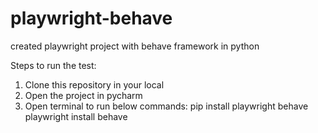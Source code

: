 # playwright-behave
created playwright project with behave framework in python

Steps to run the test:
1. Clone this repository in your local
2. Open the project in pycharm
3. Open terminal to run below commands:
    pip install playwright behave
    playwright install
    behave
